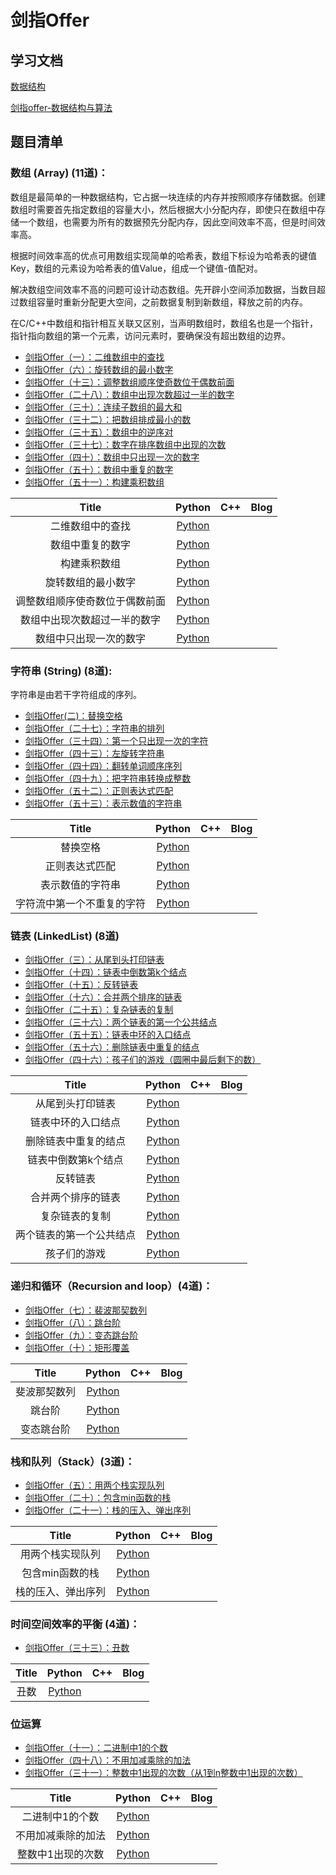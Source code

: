 # 剑指Offer

## 学习文档

[数据结构](https://www.bilibili.com/video/av86803650?from=search&seid=1397237482083708915)

[剑指offer-数据结构与算法](https://www.bilibili.com/video/av64288683/?spm_id_from=333.788.videocard.2)


## 题目清单


### 数组 (Array) (11道)：

数组是最简单的一种数据结构，它占据一块连续的内存并按照顺序存储数据。创建数组时需要首先指定数组的容量大小，然后根据大小分配内存，即使只在数组中存储一个数组，也需要为所有的数据预先分配内存，因此空间效率不高，但是时间效率高。

根据时间效率高的优点可用数组实现简单的哈希表，数组下标设为哈希表的键值Key，数组的元素设为哈希表的值Value，组成一个键值-值配对。

解决数组空间效率不高的问题可设计动态数组。先开辟小空间添加数据，当数目超过数组容量时重新分配更大空间，之前数据复制到新数组，释放之前的内存。

在C/C++中数组和指针相互关联又区别，当声明数组时，数组名也是一个指针，指针指向数组的第一个元素，访问元素时，要确保没有超出数组的边界。

* [剑指Offer（一）：二维数组中的查找](http://cuijiahua.com/blog/2017/11/basis_1.html)
* [剑指Offer（六）：旋转数组的最小数字](http://cuijiahua.com/blog/2017/11/basis_6.html)
* [剑指Offer（十三）：调整数组顺序使奇数位于偶数前面](http://cuijiahua.com/blog/2017/11/basis_13.html)
* [剑指Offer（二十八）：数组中出现次数超过一半的数字](http://cuijiahua.com/blog/2017/12/basis_28.html)
* [剑指Offer（三十）：连续子数组的最大和](http://cuijiahua.com/blog/2017/12/basis_30.html)
* [剑指Offer（三十二）：把数组排成最小的数](http://cuijiahua.com/blog/2018/01/basis_32.html)
* [剑指Offer（三十五）：数组中的逆序对](http://cuijiahua.com/blog/2018/01/basis_35.html)
* [剑指Offer（三十七）：数字在排序数组中出现的次数](http://cuijiahua.com/blog/2018/01/basis_37.html)
* [剑指Offer（四十）：数组中只出现一次的数字](http://cuijiahua.com/blog/2018/01/basis_40.html)
* [剑指Offer（五十）：数组中重复的数字](http://cuijiahua.com/blog/2018/01/basis_50.html)
* [剑指Offer（五十一）：构建乘积数组](http://cuijiahua.com/blog/2018/01/basis_51.html)


|                  Title                   |                  Python                  |                   C++                    |                   Blog                   |
| :--------------------------------------: | :--------------------------------------: | :--------------------------------------: | :--------------------------------------: |
|     二维数组中的查找                   | [Python](https://github.com/Liuhongzhi2018/LeetCode/blob/master/SwordOffer/Array_1.md) | |
|     数组中重复的数字                   | [Python](https://github.com/Liuhongzhi2018/LeetCode/blob/master/SwordOffer/Array_2.md) | |
|     构建乘积数组                   | [Python](https://github.com/Liuhongzhi2018/LeetCode/blob/master/SwordOffer/Array_3.md) | |
|      旋转数组的最小数字                   | [Python](https://github.com/Liuhongzhi2018/LeetCode/blob/master/SwordOffer/Array_4.md) | |
|      调整数组顺序使奇数位于偶数前面                   | [Python](https://github.com/Liuhongzhi2018/LeetCode/blob/master/SwordOffer/Array_5.md) | |
|      数组中出现次数超过一半的数字                   | [Python](https://github.com/Liuhongzhi2018/LeetCode/blob/master/SwordOffer/Array_6.md) | |
|      数组中只出现一次的数字                   | [Python](https://github.com/Liuhongzhi2018/LeetCode/blob/master/SwordOffer/Array_7.md) | |

### 字符串 (String) (8道):

字符串是由若干字符组成的序列。

* [剑指Offer(二)：替换空格](http://cuijiahua.com/blog/2017/11/basis_2.html "悬停显示")
* [剑指Offer（二十七）：字符串的排列](http://cuijiahua.com/blog/2017/12/basis_27.html "悬停显示")
* [剑指Offer（三十四）：第一个只出现一次的字符](http://cuijiahua.com/blog/2018/01/basis_34.html "悬停显示")
* [剑指Offer（四十三）：左旋转字符串](http://cuijiahua.com/blog/2018/01/basis_43.html "悬停显示")
* [剑指Offer（四十四）：翻转单词顺序序列](http://cuijiahua.com/blog/2018/01/basis_44.html "悬停显示")
* [剑指Offer（四十九）：把字符串转换成整数](http://cuijiahua.com/blog/2018/01/basis_49.html "悬停显示")
* [剑指Offer（五十二）：正则表达式匹配](http://cuijiahua.com/blog/2018/01/basis_52.html "悬停显示")
* [剑指Offer（五十三）：表示数值的字符串](http://cuijiahua.com/blog/2018/01/basis_53.html "悬停显示")

|                  Title                   |                  Python                  |                   C++                    |                   Blog                   |
| :--------------------------------------: | :--------------------------------------: | :--------------------------------------: | :--------------------------------------: |
|     替换空格                   | [Python](https://github.com/Liuhongzhi2018/LeetCode/blob/master/SwordOffer/String_1.md) | |
|     正则表达式匹配                   | [Python](https://github.com/Liuhongzhi2018/LeetCode/blob/master/SwordOffer/String_2.md) | |
|     表示数值的字符串                   | [Python](https://github.com/Liuhongzhi2018/LeetCode/blob/master/SwordOffer/String_3.md) | |
|     字符流中第一个不重复的字符                   | [Python](https://github.com/Liuhongzhi2018/LeetCode/blob/master/SwordOffer/String_4.md) | |

### 链表 (LinkedList) (8道)


* [剑指Offer（三）：从尾到头打印链表](http://cuijiahua.com/blog/2017/11/basis_3.html "悬停显示")
* [剑指Offer（十四）：链表中倒数第k个结点](http://cuijiahua.com/blog/2017/12/basis_14.html "悬停显示")
* [剑指Offer（十五）：反转链表](http://cuijiahua.com/blog/2017/12/basis_15.html "悬停显示")
* [剑指Offer（十六）：合并两个排序的链表](http://cuijiahua.com/blog/2017/12/basis_16.html "悬停显示")
* [剑指Offer（二十五）：复杂链表的复制](http://cuijiahua.com/blog/2017/12/basis_25.html "悬停显示")
* [剑指Offer（三十六）：两个链表的第一个公共结点](http://cuijiahua.com/blog/2018/01/basis_36.html "悬停显示")
* [剑指Offer（五十五）：链表中环的入口结点](http://cuijiahua.com/blog/2018/01/basis_55.html "悬停显示")
* [剑指Offer（五十六）：删除链表中重复的结点](http://cuijiahua.com/blog/2018/01/basis_56.html "悬停显示")
* [剑指Offer（四十六）：孩子们的游戏（圆圈中最后剩下的数）](http://cuijiahua.com/blog/2018/01/basis_46.html "悬停显示")

|                  Title                   |                  Python                  |                   C++                    |                   Blog                   |
| :--------------------------------------: | :--------------------------------------: | :--------------------------------------: | :--------------------------------------: |
|      从尾到头打印链表                    | [Python](https://github.com/Liuhongzhi2018/LeetCode/blob/master/SwordOffer/LinkedList_1.md) | |
|      链表中环的入口结点                    | [Python](https://github.com/Liuhongzhi2018/LeetCode/blob/master/SwordOffer/LinkedList_2.md) | |
|      删除链表中重复的结点                    | [Python](https://github.com/Liuhongzhi2018/LeetCode/blob/master/SwordOffer/LinkedList_3.md) | |
|      链表中倒数第k个结点                    | [Python](https://github.com/Liuhongzhi2018/LeetCode/blob/master/SwordOffer/LinkedList_4.md) | |
|      反转链表                    | [Python](https://github.com/Liuhongzhi2018/LeetCode/blob/master/SwordOffer/LinkedList_5.md) | |
|      合并两个排序的链表                    | [Python](https://github.com/Liuhongzhi2018/LeetCode/blob/master/SwordOffer/LinkedList_6.md) | |
|      复杂链表的复制                    | [Python](https://github.com/Liuhongzhi2018/LeetCode/blob/master/SwordOffer/LinkedList_7.md) | |
|      两个链表的第一个公共结点                    | [Python](https://github.com/Liuhongzhi2018/LeetCode/blob/master/SwordOffer/LinkedList_8.md) | |
|      孩子们的游戏                    | [Python](https://github.com/Liuhongzhi2018/LeetCode/blob/master/SwordOffer/LinkedList_9.md) | |


### 递归和循环（Recursion and loop）(4道)：

* [剑指Offer（七）：裴波那契数列](http://cuijiahua.com/blog/2017/11/basis_7.html "悬停显示")
* [剑指Offer（八）：跳台阶](http://cuijiahua.com/blog/2017/11/basis_8.html "悬停显示")
* [剑指Offer（九）：变态跳台阶](http://cuijiahua.com/blog/2017/11/basis_9.html "悬停显示")
* [剑指Offer（十）：矩形覆盖](http://cuijiahua.com/blog/2017/11/basis_10.html "悬停显示")

|                  Title                   |                  Python                  |                   C++                    |                   Blog                   |
| :--------------------------------------: | :--------------------------------------: | :--------------------------------------: | :--------------------------------------: |
|      斐波那契数列                     | [Python](https://github.com/Liuhongzhi2018/LeetCode/blob/master/SwordOffer/Loop_1.md) | |
|      跳台阶                    | [Python](https://github.com/Liuhongzhi2018/LeetCode/blob/master/SwordOffer/Loop_2.md) | |
|      变态跳台阶                    | [Python](https://github.com/Liuhongzhi2018/LeetCode/blob/master/SwordOffer/Loop_3.md) | |


### 栈和队列（Stack）(3道)：

* [剑指Offer（五）：用两个栈实现队列](http://cuijiahua.com/blog/2017/11/basis_5.html "悬停显示")
* [剑指Offer（二十）：包含min函数的栈](http://cuijiahua.com/blog/2017/12/basis_20.html "悬停显示")
* [剑指Offer（二十一）：栈的压入、弹出序列](http://cuijiahua.com/blog/2017/12/basis_21.html "悬停显示")

|                  Title                   |                  Python                  |                   C++                    |                   Blog                   |
| :--------------------------------------: | :--------------------------------------: | :--------------------------------------: | :--------------------------------------: |
|      用两个栈实现队列                     | [Python](https://github.com/Liuhongzhi2018/LeetCode/blob/master/SwordOffer/Stack_1.md) | |
|      包含min函数的栈                     | [Python](https://github.com/Liuhongzhi2018/LeetCode/blob/master/SwordOffer/Stack_2.md) | |
|      栈的压入、弹出序列                     | [Python](https://github.com/Liuhongzhi2018/LeetCode/blob/master/SwordOffer/Stack_3.md) | |

### 时间空间效率的平衡 (4道)：

* [剑指Offer（三十三）：丑数](http://cuijiahua.com/blog/2018/01/basis_33.html "悬停显示")

|                  Title                   |                  Python                  |                   C++                    |                   Blog                   |
| :--------------------------------------: | :--------------------------------------: | :--------------------------------------: | :--------------------------------------: |
|      丑数                     | [Python](https://github.com/Liuhongzhi2018/LeetCode/blob/master/SwordOffer/Ugly.md) | |

### 位运算

* [剑指Offer（十一）：二进制中1的个数](http://cuijiahua.com/blog/2017/11/basis_11.html "悬停显示")  
* [剑指Offer（四十八）：不用加减乘除的加法](http://cuijiahua.com/blog/2018/01/basis_48.html "悬停显示")
* [剑指Offer（三十一）：整数中1出现的次数（从1到n整数中1出现的次数）](http://cuijiahua.com/blog/2017/12/basis_31.html "悬停显示")

|                  Title                   |                  Python                  |                   C++                    |                   Blog                   |
| :--------------------------------------: | :--------------------------------------: | :--------------------------------------: | :--------------------------------------: |
|     二进制中1的个数       | [Python](https://github.com/Liuhongzhi2018/LeetCode/blob/master/SwordOffer/Bit_1.md) | |
|     不用加减乘除的加法       | [Python](https://github.com/Liuhongzhi2018/LeetCode/blob/master/SwordOffer/Add_1.md) | |
|     整数中1出现的次数       | [Python](https://github.com/Liuhongzhi2018/LeetCode/blob/master/SwordOffer/Find_1.md) | |